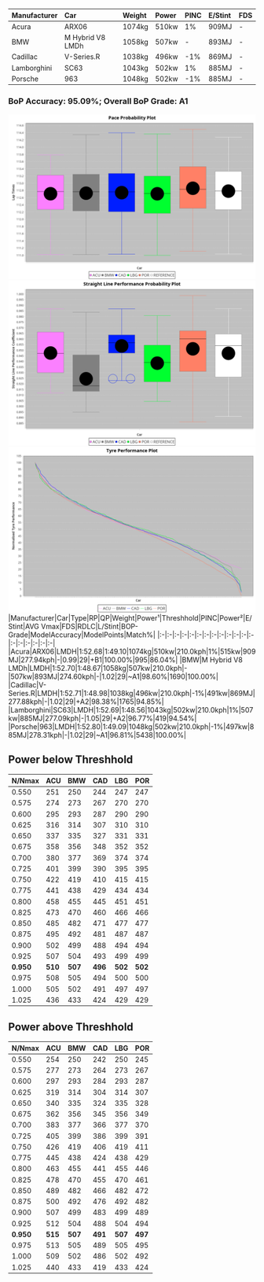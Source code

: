 |Manufacturer|Car|Weight|Power|PINC|E/Stint|FDS|
|:-|:-|:-|:-|:-|:-|:-|
|Acura|ARX06|1074kg|510kw|1%|909MJ|-|
|BMW|M Hybrid V8 LMDh|1058kg|507kw|-|893MJ|-|
|Cadillac|V-Series.R|1038kg|496kw|-1%|869MJ|-|
|Lamborghini|SC63|1043kg|502kw|1%|885MJ|-|
|Porsche|963|1048kg|502kw|-1%|885MJ|-|

### BoP Accuracy: 95.09%; Overall BoP Grade: A1
![PACECHART](./IMG/ACOMETHOD.png)
![STRAIGHTLINEPERFORMANCECHART](./IMG/ACOMETHOD_sp.png)
![TYREPERFORMANCECHART](./IMG/ACOMETHOD_tw.png)
|Manufacturer|Car|Type|RP|QP|Weight|Power¹|Threshhold|PINC|Power²|E/Stint|AVG Vmax|FDS|RDLC|L/Stint|BOP-Grade|ModelAccuracy|ModelPoints|Match%|
|:-|:-|:-|:-|:-|:-|:-|:-|:-|:-|:-|:-|:-|:-|:-|:-|:-|:-|:-|
|Acura|ARX06|LMDH|1:52.68|1:49.10|1074kg|510kw|210.0kph|1%|515kw|909MJ|277.94kph|-|0.99|29|+B1|100.00%|995|86.04%|
|BMW|M Hybrid V8 LMDh|LMDH|1:52.70|1:48.67|1058kg|507kw|210.0kph|-|507kw|893MJ|274.60kph|-|1.02|29|~A1|98.60%|1690|100.00%|
|Cadillac|V-Series.R|LMDH|1:52.71|1:48.98|1038kg|496kw|210.0kph|-1%|491kw|869MJ|277.88kph|-|1.02|29|+A2|98.38%|1765|94.85%|
|Lamborghini|SC63|LMDH|1:52.69|1:48.56|1043kg|502kw|210.0kph|1%|507kw|885MJ|277.09kph|-|1.05|29|+A2|96.77%|419|94.54%|
|Porsche|963|LMDH|1:52.80|1:49.09|1048kg|502kw|210.0kph|-1%|497kw|885MJ|278.31kph|-|1.02|29|~A1|96.81%|5438|100.00%|

## Power below Threshhold
|N/Nmax|ACU|BMW|CAD|LBG|POR|
|:-|:-|:-|:-|:-|:-|
|0.550|251|250|244|247|247|
|0.575|274|273|267|270|270|
|0.600|295|293|287|290|290|
|0.625|316|314|307|310|310|
|0.650|337|335|327|331|331|
|0.675|358|356|348|352|352|
|0.700|380|377|369|374|374|
|0.725|401|399|390|395|395|
|0.750|422|419|410|415|415|
|0.775|441|438|429|434|434|
|0.800|458|455|445|451|451|
|0.825|473|470|460|466|466|
|0.850|485|482|471|477|477|
|0.875|495|492|481|487|487|
|0.900|502|499|488|494|494|
|0.925|507|504|493|499|499|
|**0.950**|**510**|**507**|**496**|**502**|**502**|
|0.975|508|505|494|500|500|
|1.000|505|502|491|497|497|
|1.025|436|433|424|429|429|

## Power above Threshhold
|N/Nmax|ACU|BMW|CAD|LBG|POR|
|:-|:-|:-|:-|:-|:-|
|0.550|254|250|242|250|245|
|0.575|277|273|264|273|267|
|0.600|297|293|284|293|287|
|0.625|319|314|304|314|307|
|0.650|340|335|324|335|328|
|0.675|362|356|345|356|349|
|0.700|383|377|366|377|370|
|0.725|405|399|386|399|391|
|0.750|426|419|406|419|411|
|0.775|445|438|424|438|429|
|0.800|463|455|441|455|446|
|0.825|478|470|455|470|461|
|0.850|489|482|466|482|472|
|0.875|500|492|476|492|482|
|0.900|507|499|483|499|489|
|0.925|512|504|488|504|494|
|**0.950**|**515**|**507**|**491**|**507**|**497**|
|0.975|513|505|489|505|495|
|1.000|509|502|486|502|492|
|1.025|440|433|419|433|424|
